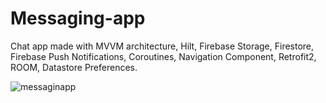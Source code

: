 # Messaging-app

Chat app made with MVVM architecture, Hilt, Firebase Storage, Firestore, Firebase Push Notifications, Coroutines, Navigation Component, Retrofit2, ROOM, Datastore Preferences.

![messaginapp](https://user-images.githubusercontent.com/71450900/155369780-d82c59e2-5804-4d87-bc5d-1dcdc063e1be.jpg)

